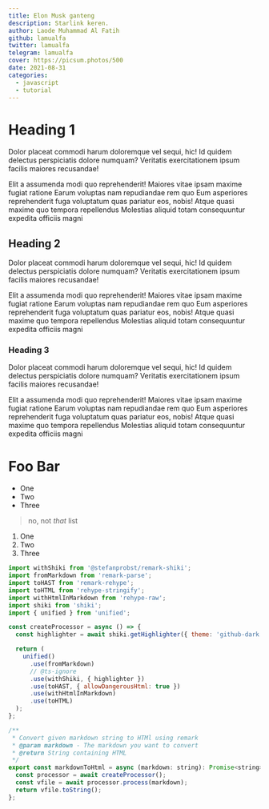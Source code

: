 ```yaml
---
title: Elon Musk ganteng
description: Starlink keren.
author: Laode Muhammad Al Fatih
github: lamualfa
twitter: lamualfa
telegram: lamualfa
cover: https://picsum.photos/500
date: 2021-08-31
categories:
  - javascript
  - tutorial
---
```


# Heading 1

Dolor placeat commodi harum doloremque vel sequi, hic! Id quidem delectus
perspiciatis dolore numquam? Veritatis exercitationem ipsum facilis maiores
recusandae!

Elit a assumenda modi quo reprehenderit! Maiores vitae ipsam maxime fugiat
ratione Earum voluptas nam repudiandae rem quo Eum asperiores reprehenderit
fuga voluptatum quas pariatur eos, nobis! Atque quasi maxime quo tempora
repellendus Molestias aliquid totam consequuntur expedita officiis magni

## Heading 2

Dolor placeat commodi harum doloremque vel sequi, hic! Id quidem delectus
perspiciatis dolore numquam? Veritatis exercitationem ipsum facilis maiores
recusandae!

Elit a assumenda modi quo reprehenderit! Maiores vitae ipsam maxime fugiat
ratione Earum voluptas nam repudiandae rem quo Eum asperiores reprehenderit
fuga voluptatum quas pariatur eos, nobis! Atque quasi maxime quo tempora
repellendus Molestias aliquid totam consequuntur expedita officiis magni

### Heading 3

Dolor placeat commodi harum doloremque vel sequi, hic! Id quidem delectus
perspiciatis dolore numquam? Veritatis exercitationem ipsum facilis maiores
recusandae!

Elit a assumenda modi quo reprehenderit! Maiores vitae ipsam maxime fugiat
ratione Earum voluptas nam repudiandae rem quo Eum asperiores reprehenderit
fuga voluptatum quas pariatur eos, nobis! Atque quasi maxime quo tempora
repellendus Molestias aliquid totam consequuntur expedita officiis magni

# Foo Bar

- One
- Two
- Three

> no, not _that_ list

1. One
2. Two
3. Three

```javascript
import withShiki from '@stefanprobst/remark-shiki';
import fromMarkdown from 'remark-parse';
import toHAST from 'remark-rehype';
import toHTML from 'rehype-stringify';
import withHtmlInMarkdown from 'rehype-raw';
import shiki from 'shiki';
import { unified } from 'unified';

const createProcessor = async () => {
  const highlighter = await shiki.getHighlighter({ theme: 'github-dark ' });

  return (
    unified()
      .use(fromMarkdown)
      // @ts-ignore
      .use(withShiki, { highlighter })
      .use(toHAST, { allowDangerousHtml: true })
      .use(withHtmlInMarkdown)
      .use(toHTML)
  );
};

/**
 * Convert given markdown string to HTMl using remark
 * @param markdown - The markdown you want to convert
 * @return String containing HTML
 */
export const markdownToHtml = async (markdown: string): Promise<string> => {
  const processor = await createProcessor();
  const vfile = await processor.process(markdown);
  return vfile.toString();
};
```
